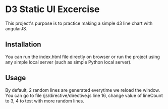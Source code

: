 # D3 Static UI Excercise

This project's purpose is to practice making a simple d3 line chart with angularJS.

## Installation

You can run the index.html file directly on browser or run the project using any simple local server (such as simple Python local server).

## Usage

By default, 2 random lines are generated everytime we reload the window.
You can go to file /js/directive/directive.js line 16, change value of lineCount to 3, 4 to test with more random lines.